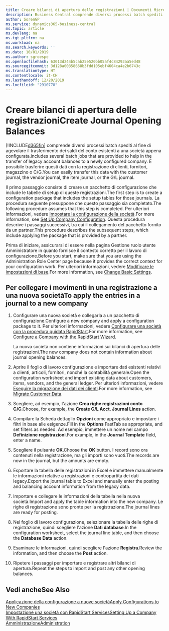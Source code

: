 ```yaml
---
title: Creare bilanci di apertura delle registrazioni | Documenti Microsoft
description: Business Central comprende diversi processi batch spediti al fine di agevolare il trasferimento dei saldi del conto esistenti a una società appena configurata. È possibile trasferire facilmente questi dati con le registrazioni.
author: SorenGP
ms.service: dynamics365-business-central
ms.topic: article
ms.devlang: na
ms.tgt_pltfrm: na
ms.workload: na
ms.search.keywords: ''
ms.date: 10/01/2019
ms.author: sgroespe
ms.openlocfilehash: 63013d244b5cab25e520bb05af4c84293aa5ed48
ms.sourcegitcommit: 3d128a00358668b3fdd105ebf4604ca4e2b6743c
ms.translationtype: HT
ms.contentlocale: it-CH
ms.lasthandoff: 12/20/2019
ms.locfileid: "2910778"
---
```

# <a name="create-journal-opening-balances"></a><span data-ttu-id="32f8a-104">Creare bilanci di apertura delle registrazioni</span><span class="sxs-lookup"><span data-stu-id="32f8a-104">Create Journal Opening Balances</span></span>
[!INCLUDE[d365fin](includes/d365fin_md.md)] <span data-ttu-id="32f8a-105">comprende diversi processi batch spediti al fine di agevolare il trasferimento dei saldi del conto esistenti a una società appena configurata.</span><span class="sxs-lookup"><span data-stu-id="32f8a-105">includes several batch jobs that are provided to help in the transfer of legacy account balances to a newly configured company.</span></span> <span data-ttu-id="32f8a-106">È possibile trasferire questi dati con la registrazione di clienti, fornitori, magazzino o C/G.</span><span class="sxs-lookup"><span data-stu-id="32f8a-106">You can easily transfer this data with the customer journal, the vendor journal, the item journal, or the G/L journal.</span></span>

<span data-ttu-id="32f8a-107">Il primo passaggio consiste di creare un pacchetto di configurazione che include le tabelle di setup di queste registrazioni.</span><span class="sxs-lookup"><span data-stu-id="32f8a-107">The first step is to create a configuration package that includes the setup tables for those journals.</span></span> <span data-ttu-id="32f8a-108">La procedura seguente presuppone che questo passaggio sia completato.</span><span class="sxs-lookup"><span data-stu-id="32f8a-108">The following procedure assumes that this step is completed.</span></span> <span data-ttu-id="32f8a-109">Per ulteriori informazioni, vedere [Impostare la configurazione della società](admin-set-up-company-configuration.md).</span><span class="sxs-lookup"><span data-stu-id="32f8a-109">For more information, see [Set Up Company Configuration](admin-set-up-company-configuration.md).</span></span> <span data-ttu-id="32f8a-110">Questa procedura descrive i passaggi successivi, tra cui il collegamento del pacchetto fornito da un partner.</span><span class="sxs-lookup"><span data-stu-id="32f8a-110">This procedure describes the subsequent steps, which include applying the package that is provided by a partner.</span></span>  

<span data-ttu-id="32f8a-111">Prima di iniziare, assicurarsi di essere nella pagina Gestione ruolo utente Amministratore in quanto fornisce il contesto corretto per il lavoro di configurazione.</span><span class="sxs-lookup"><span data-stu-id="32f8a-111">Before you start, make sure that you are using the Administration Role Center page because it provides the correct context for your configuration work.</span></span> <span data-ttu-id="32f8a-112">Per ulteriori informazioni, vedere [Modificare le impostazioni di base](ui-change-basic-settings.md).</span><span class="sxs-lookup"><span data-stu-id="32f8a-112">For more information, see [Change Basic Settings](ui-change-basic-settings.md).</span></span>

## <a name="to-apply-the-entries-in-a-journal-to-a-new-company"></a><span data-ttu-id="32f8a-113">Per collegare i movimenti in una registrazione a una nuova società</span><span class="sxs-lookup"><span data-stu-id="32f8a-113">To apply the entries in a journal to a new company</span></span>  
1. <span data-ttu-id="32f8a-114">Configurare una nuova società e collegarla a un pacchetto di configurazione.</span><span class="sxs-lookup"><span data-stu-id="32f8a-114">Configure a new company and apply a configuration package to it.</span></span> <span data-ttu-id="32f8a-115">Per ulteriori informazioni, vedere [Configurare una società con la procedura guidata RapidStart](admin-how-to-configure-a-company-with-the-rapidstart-wizard.md).</span><span class="sxs-lookup"><span data-stu-id="32f8a-115">For more information, see [Configure a Company with the RapidStart Wizard](admin-how-to-configure-a-company-with-the-rapidstart-wizard.md).</span></span>  

    <span data-ttu-id="32f8a-116">La nuova società non contiene informazioni sui bilanci di apertura delle registrazioni.</span><span class="sxs-lookup"><span data-stu-id="32f8a-116">The new company does not contain information about journal opening balances.</span></span>  

2. <span data-ttu-id="32f8a-117">Aprire il foglio di lavoro configurazione e importare dati esistenti relativi a clienti, articoli, fornitori, nonché la contabilità generale.</span><span class="sxs-lookup"><span data-stu-id="32f8a-117">Open the configuration worksheet and import existing data about customers, items, vendors, and the general ledger.</span></span> <span data-ttu-id="32f8a-118">Per ulteriori informazioni, vedere [Eseguire la migrazione dei dati dei clienti](admin-migrate-customer-data.md).</span><span class="sxs-lookup"><span data-stu-id="32f8a-118">For more information, see [Migrate Customer Data](admin-migrate-customer-data.md).</span></span>  
3. <span data-ttu-id="32f8a-119">Scegliere, ad esempio, l'azione **Crea righe registrazioni conto C/G**.</span><span class="sxs-lookup"><span data-stu-id="32f8a-119">Choose, for example, the **Create G/L Acct. Journal Lines** action.</span></span>  
4. <span data-ttu-id="32f8a-120">Compilare la Scheda dettaglio **Opzioni** come appropriato e impostare i filtri in base alle esigenze.</span><span class="sxs-lookup"><span data-stu-id="32f8a-120">Fill in the **Options** FastTab as appropriate, and set filters as needed.</span></span> <span data-ttu-id="32f8a-121">Ad esempio, immettere un nome nel campo **Definizione registrazioni**.</span><span class="sxs-lookup"><span data-stu-id="32f8a-121">For example, in the **Journal Template** field, enter a name.</span></span>  
5. <span data-ttu-id="32f8a-122">Scegliere il pulsante **OK**.</span><span class="sxs-lookup"><span data-stu-id="32f8a-122">Choose the **OK** button.</span></span> <span data-ttu-id="32f8a-123">I record sono ora contenuti nella registrazione, ma gli importi sono vuoti.</span><span class="sxs-lookup"><span data-stu-id="32f8a-123">The records are now in the journal, but the amounts are empty.</span></span>  
6. <span data-ttu-id="32f8a-124">Esportare la tabella delle registrazioni in Excel e immettere manualmente le informazioni relative a registrazioni e contropartita dei dati legacy.</span><span class="sxs-lookup"><span data-stu-id="32f8a-124">Export the journal table to Excel and manually enter the posting and balancing account information from the legacy data.</span></span>
7. <span data-ttu-id="32f8a-125">Importare e collegare le informazioni della tabella nella nuova società.</span><span class="sxs-lookup"><span data-stu-id="32f8a-125">Import and apply the table information into the new company.</span></span> <span data-ttu-id="32f8a-126">Le righe di registrazione sono pronte per la registrazione.</span><span class="sxs-lookup"><span data-stu-id="32f8a-126">The journal lines are ready for posting.</span></span>  
8. <span data-ttu-id="32f8a-127">Nel foglio di lavoro configurazione, selezionare la tabella delle righe di registrazione, quindi scegliere l'azione **Dati database**.</span><span class="sxs-lookup"><span data-stu-id="32f8a-127">In the configuration worksheet, select the journal line table, and then choose the **Database Data** action.</span></span>  
9. <span data-ttu-id="32f8a-128">Esaminare le informazioni, quindi scegliere l'azione **Registra**.</span><span class="sxs-lookup"><span data-stu-id="32f8a-128">Review the information, and then choose the **Post** action.</span></span>  
10. <span data-ttu-id="32f8a-129">Ripetere i passaggi per importare e registrare altri bilanci di apertura.</span><span class="sxs-lookup"><span data-stu-id="32f8a-129">Repeat the steps to import and post any other opening balances.</span></span>  

## <a name="see-also"></a><span data-ttu-id="32f8a-130">Vedi anche</span><span class="sxs-lookup"><span data-stu-id="32f8a-130">See Also</span></span>  
[<span data-ttu-id="32f8a-131">Applicazione della configurazione a nuove società</span><span class="sxs-lookup"><span data-stu-id="32f8a-131">Apply Configurations to New Companies</span></span>](admin-apply-configuration-to-new-companies.md)  
[<span data-ttu-id="32f8a-132">Impostazione una società con RapidStart Services</span><span class="sxs-lookup"><span data-stu-id="32f8a-132">Setting Up a Company With RapidStart Services</span></span>](admin-set-up-a-company-with-rapidstart.md)  
[<span data-ttu-id="32f8a-133">Amministrazione</span><span class="sxs-lookup"><span data-stu-id="32f8a-133">Administration</span></span>](admin-setup-and-administration.md)

